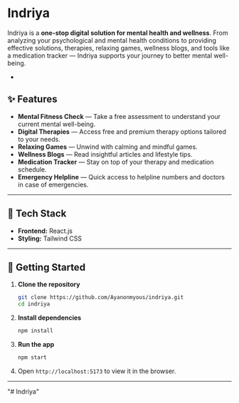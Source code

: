 # Indriya

Indriya is a **one-stop digital solution for mental health and wellness**. From analyzing your psychological and mental health conditions to providing effective solutions, therapies, relaxing games, wellness blogs, and tools like a medication tracker — Indriya supports your journey to better mental well-being.

-

## ✨ Features

- **Mental Fitness Check** — Take a free assessment to understand your current mental well-being.
- **Digital Therapies** — Access free and premium therapy options tailored to your needs.
- **Relaxing Games** — Unwind with calming and mindful games.
- **Wellness Blogs** — Read insightful articles and lifestyle tips.
- **Medication Tracker** — Stay on top of your therapy and medication schedule.
- **Emergency Helpline** — Quick access to helpline numbers and doctors in case of emergencies.

---

## 🧩 Tech Stack

- **Frontend:** React.js
- **Styling:** Tailwind CSS

---

## 🚀 Getting Started

1. **Clone the repository**

   ```bash
   git clone https://github.com/Ayanonmyous/indriya.git
   cd indriya
   ```

2. **Install dependencies**

   ```bash
   npm install
   ```

3. **Run the app**

   ```bash
   npm start
   ```

4. Open `http://localhost:5173` to view it in the browser.

---

"# Indriya"
